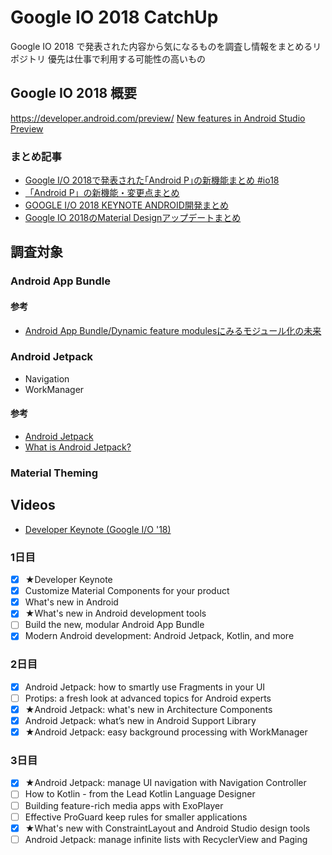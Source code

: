 # Google IO 2018 CatchUp

Google IO 2018 で発表された内容から気になるものを調査し情報をまとめるリポジトリ
優先は仕事で利用する可能性の高いもの

## Google IO 2018 概要

https://developer.android.com/preview/
[New features in Android Studio Preview](https://developer.android.com/studio/preview/features)

### まとめ記事

* [Google I/O 2018で発表された｢Android P｣の新機能まとめ #io18](https://www.gizmodo.jp/2018/05/android-p-new-feature-io18.html)
* [「Android P」の新機能・変更点まとめ](https://mobilelaby.com/blog-entry-android-p-matome.html)
* [GOOGLE I/O 2018 KEYNOTE ANDROID開発まとめ](https://techbooster.org/android/18079/)
* [Google IO 2018のMaterial Designアップデートまとめ](https://note.mu/kenichiikeuchi/n/na9d3fc5093be)

## 調査対象

### Android App Bundle

#### 参考

* [Android App Bundle/Dynamic feature modulesにみるモジュール化の未来](http://tomoima525.hatenablog.com/entry/2018/05/10/092208)

### Android Jetpack

* Navigation
* WorkManager

#### 参考

* [Android Jetpack](https://developer.android.com/jetpack/)
* [What is Android Jetpack?](https://android.jlelse.eu/what-is-android-jetpack-737095e88161)

### Material Theming

## Videos

* [Developer Keynote (Google I/O '18)](https://www.youtube.com/watch?v=flU42CTF3MQ)

### 1日目

- [x] ★Developer Keynote
- [x] Customize Material Components for your product
- [x] What's new in Android
- [x] ★What's new in Android development tools
- [ ] Build the new, modular Android App Bundle
- [x] Modern Android development: Android Jetpack, Kotlin, and more

### 2日目

- [x] Android Jetpack: how to smartly use Fragments in your UI
- [ ] Protips: a fresh look at advanced topics for Android experts
- [x] ★Android Jetpack: what's new in Architecture Components
- [x] Android Jetpack: what’s new in Android Support Library
- [x] ★Android Jetpack: easy background processing with WorkManager

### 3日目

- [x] ★Android Jetpack: manage UI navigation with Navigation Controller
- [ ] How to Kotlin - from the Lead Kotlin Language Designer
- [ ] Building feature-rich media apps with ExoPlayer
- [ ] Effective ProGuard keep rules for smaller applications
- [x] ★What's new with ConstraintLayout and Android Studio design tools
- [ ] Android Jetpack: manage infinite lists with RecyclerView and Paging
